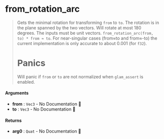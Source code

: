 # from\_rotation\_arc

>  Gets the minimal rotation for transforming `from` to `to`.  The rotation is in the
>  plane spanned by the two vectors.  Will rotate at most 180 degrees.
>  The inputs must be unit vectors.
>  `from_rotation_arc(from, to) * from ≈ to`.
>  For near-singular cases (from≈to and from≈-to) the current implementation
>  is only accurate to about 0.001 (for `f32`).
>  # Panics
>  Will panic if `from` or `to` are not normalized when `glam_assert` is enabled.

#### Arguments

- **from** : `Vec3` \- No Documentation 🚧
- **to** : `Vec3` \- No Documentation 🚧

#### Returns

- **arg0** : `Quat` \- No Documentation 🚧